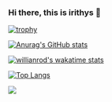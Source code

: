 ### Hi there, this is irithys 👋

[![trophy](https://github-profile-trophy.vercel.app/?username=irithys)](https://github.com/ryo-ma/github-profile-trophy)

[![Anurag's GitHub stats](https://github-readme-stats.vercel.app/api?username=irithys)](https://github.com/anuraghazra/github-readme-stats)

[![willianrod's wakatime stats](https://github-readme-stats.vercel.app/api/wakatime?username=irithys)](https://github.com/anuraghazra/github-readme-stats)

[![Top Langs](https://github-readme-stats.vercel.app/api/top-langs/?username=irithys&layout=compact)](https://github.com/anuraghazra/github-readme-stats)

<a href="https://github.com/anuraghazra/github-readme-stats">
  <img align="center" src="https://github-readme-stats.vercel.app/api/pin/?username=irithys" />
</a>
